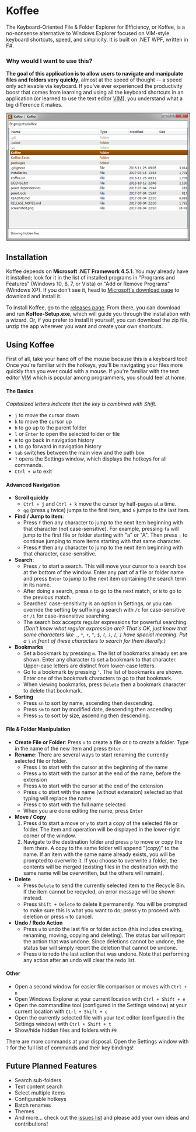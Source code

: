# Koffee
The Keyboard-Oriented File & Folder Explorer for Efficiency, or Koffee, is a no-nonsense alternative to Windows Explorer focused on VIM-style keyboard shortcuts, speed, and simplicity. It is built on .NET WPF, written in F#.

### Why would I want to use this?
**The goal of this application is to allow users to navigate and manipulate files and folders very quickly**, almost at the speed of thought -- a speed only achievable via keyboard. If you've ever experienced the productivity boost that comes from learning and using all the keyboard shortcuts in an application (or learned to use the text editor [VIM](http://www.vim.org/)), you understand what a big difference it makes.

![Screenshot](screenshot.png)

## Installation
Koffee depends on **Microsoft .NET Framework 4.5.1**. You may already have it installed; look for it in the list of installed programs in "Programs and Features" (Windows 10, 8, 7, or Vista) or "Add or Remove Programs" (Windows XP). If you don't see it, head to [Microsoft's download page](https://www.microsoft.com/en-us/download/details.aspx?id=40773) to download and install it.

To install Koffee, go to the [releases page](https://github.com/mattstermiller/koffee/releases). From there, you can download and run **Koffee-Setup.exe**, which will guide you through the installation with a wizard. Or, if you prefer to install it yourself, you can download the zip file, unzip the app wherever you want and create your own shortcuts.

## Using Koffee
First of all, take your hand off of the mouse because this is a keyboard tool! Once you're familiar with the hotkeys, you'll be navigating your files more quickly than you ever could with a mouse. If you're familiar with the text editor [VIM](http://www.vim.org/) which is popular among programmers, you should feel at home.

#### The Basics
_Capitalized letters indicate that the key is combined with Shift._
- `j` to move the cursor down
- `k` to move the cursor up
- `h` to go up to the parent folder
- `l` or `Enter` to open the selected folder or file
- `H` to go back in navigation history
- `L` to go forward in navigation history
- `tab` switches between the main view and the path box
- `?` opens the Settings window, which displays the hotkeys for all commands.
- `Ctrl + w` to exit

#### Advanced Navigation
- **Scroll quickly**
    - `Ctrl + j` and `Ctrl + k` move the cursor by half-pages at a time.
    - `gg` (press `g` twice) jumps to the first item, and `G` jumps to the last item.
- **Find / Jump to item**:
    - Press `f` then any character to jump to the next item beginning with that character (not case-sensitive). For example, pressing `fa` will jump to the first file or folder starting with "a" or "A". Then press `;` to continue jumping to more items starting with that same character.
    - Press `F` then any character to jump to the next item beginning with that character, case-sensitive.
- **Search**:
    - Press `/` to start a search. This will move your cursor to a search box at the bottom of the window. Enter any part of a file or folder name and press `Enter` to jump to the next item containing the search term in its name.
    - After doing a search, press `n` to go to the next match, or `N` to go to the previous match.
    - Searches' case-sensitivity is an option in Settings, or you can override the setting by suffixing a search with `/c` for case-sensitive or `/i` for case-insensitive searching.
    - The search box accepts regular expressions for powerful searching. _(Don't know what regular expression are? That's OK, just know that some characters like `.`, `*`, `+`, `^`, `$`, `(`, `)`, `[`, `]` have special meaning. Put a `\` in front of these characters to search for them literally.)_
- **Bookmarks**
    - Set a bookmark by pressing `m`. The list of bookmarks already set are shown. Enter any character to set a bookmark to that character. Upper-case letters are distinct from lower-case letters.
    - Go to a bookmark by pressing `'`. The list of bookmarks are shown. Enter one of the bookmark characters to go to that bookmark.
    - When viewing bookmarks, press `Delete` then a bookmark character to delete that bookmark.
- **Sorting**
    - Press `sn` to sort by name, ascending then descending.
    - Press `sm` to sort by modified date, descending then ascending.
    - Press `ss` to sort by size, ascending then descending.

#### File & Folder Manipulation
- **Create File or Folder**: Press `o` to create a file or `O` to create a folder. Type in the name of the new item and press `Enter`.
- **Rename**: There are several ways to start renaming the currently selected file or folder.
    - Press `i` to start with the cursor at the beginning of the name
    - Press `a` to start with the cursor at the end of the name, before the extension
    - Press `A` to start with the cursor at the end of the extension
    - Press `c` to start with the name (without extension) selected so that typing will replace the name
    - Press `C` to start with the full name selected
    - When you are done editing the name, press `Enter`
- **Move / Copy**
    1. Press `d` to start a move or `y` to start a copy of the selected file or folder. The item and operation will be displayed in the lower-right corner of the window.
    2. Navigate to the destination folder and press `p` to move or copy the item there. A copy to the same folder will append "(copy)" to the name. If an item with the same name already exists, you will be prompted to overwrite it. If you choose to overwrite a folder, the contents will be merged (existing files in the destination with the same name will be overwritten, but the others will remain).
- **Delete**
    - Press `Delete` to send the currently selected item to the Recycle Bin. If the item cannot be recycled, an error message will be shown instead.
    - Press `Shift + Delete` to delete it permanently. You will be prompted to make sure this is what you want to do; press `y` to proceed with deletion or press `n` to cancel.
- **Undo / Redo Action**
    - Press `u` to undo the last file or folder action (this includes creating, renaming, moving, copying and deleting). The status bar will report the action that was undone. Since deletions cannot be undone, the status bar will simply report the deletion that cannot be undone.
    - Press `U` to redo the last action that was undone. Note that performing any action after an undo will clear the redo list.

#### Other
- Open a second window for easier file comparison or moves with `Ctrl + n`
- Open Windows Explorer at your current location with `Ctrl + Shift + e`
- Open the commandline tool (configured in the Settings window) at your current location with `Ctrl + Shift + c`
- Open the currently selected file with your text editor (configured in the Settings window) with `Ctrl + Shift + t`
- Show/hide hidden files and folders with `F9`

There are more commands at your disposal. Open the Settings window with `?` for the full list of commands and their key bindings!

## Future Planned Features
- Search sub-folders
- Text content search
- Select multiple items
- Configurable hotkeys
- Batch renames
- Themes
- And more... check out the [issues list](https://github.com/mattstermiller/koffee/issues) and please add your own ideas and contributions!

